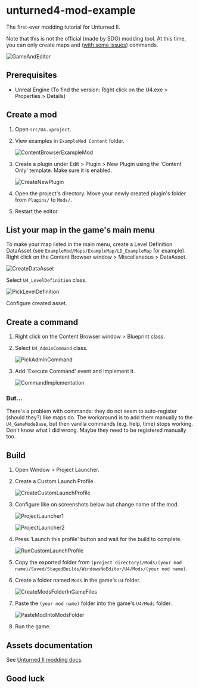 # unturned4-mod-example

The first-ever modding tutorial for Unturned II.

Note that this is not the official (made by SDG) modding tool. At this time, you can only create maps
and ([with some issues](#but)) commands.

![GameAndEditor](assets/images/GameAndEditor.png)

## Prerequisites

- Unreal Engine (To find the version: Right click on the U4.exe > Properties > Details)

## Create a mod

1. Open `src/U4.uproject`.

2. View examples in `ExampleMod Content` folder.

   ![ContentBrowserExampleMod](assets/images/ContentBrowserExampleMod.png)

3. Create a plugin under Edit > Plugin > New Plugin using the 'Content Only' template. Make sure it is enabled.

   ![CreateNewPlugin](assets/images/CreateNewPlugin.png)

4. Open the project's directory. Move your newly created plugin's folder from `Plugins/` to `Mods/`.

5. Restart the editor.

## List your map in the game's main menu

To make your map listed in the main menu, create a Level Definition DataAsset
(see `ExampleMod/Maps/ExampleMap/LD_ExampleMap` for example). Right click on the Content Browser window >
Miscellaneous > DataAsset.

![CreateDataAsset](assets/images/CreateDataAsset.png)

Select `U4_LevelDefinition` class.

![PickLevelDefinition](assets/images/PickLevelDefinition.png)

Configure created asset.

## Create a command

1. Right click on the Content Browser window > Blueprint class.

2. Select `U4_AdminCommand` class.

   ![PickAdminCommand](assets/images/PickAdminCommand.png)

3. Add 'Execute Command' event and implement it.

   ![CommandImplementation](assets/images/CommandImplementation.png)

### But...

There's a problem with commands: they do not seem to auto-register (should they?) like maps do. The workaround is to add
them manually to the `U4_GameModeBase`, but then vanilla commands (e.g. help, time) stops working. Don't know what I did
wrong. Maybe they need to be registered manually too.

## Build

1. Open Window > Project Launcher.

2. Create a Custom Launch Profile.

   ![CreateCustomLaunchProfile](assets/images/CreateCustomLaunchProfile.png)

3. Configure like on screenshots below but change name of the mod.

   ![ProjectLauncher1](assets/images/ProjectLauncher1.png)

   ![ProjectLauncher2](assets/images/ProjectLauncher2.png)

4. Press 'Launch this profile' button and wait for the build to complete.

   ![RunCustomLaunchProfile](assets/images/RunCustomLaunchProfile.png)

5. Copy the exported folder
   from `(project directory)/Mods/(your mod name)/Saved/StagedBuilds/WindowsNoEditor/U4/Mods/(your mod name)`.

6. Create a folder named `Mods` in the game's `U4` folder.

   ![CreateModsFolderInGameFiles](assets/images/CreateModsFolderInGameFiles.png)

7. Paste the `(your mod name)` folder into the game's `U4/Mods` folder.

   ![PasteModIntoModsFolder](assets/images/PasteModIntoModsFolder.png)

8. Run the game.

## Assets documentation

See [Unturned II modding docs](https://wiki.smartlydressedgames.com/wiki/Modding).

## Good luck
